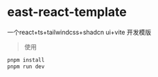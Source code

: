 # east-react-template
一个react+ts+tailwindcss+shadcn ui+vite 开发模版

> 使用
```bash
pnpm install
pnpm run dev
```

